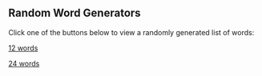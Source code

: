 ## Random Word Generators

Click one of the buttons below to view a randomly generated list of words:

<a href="https://bouchidocode.github.io/Randoms/12.html" target="_blank">12 words</a>

<a href="https://bouchidocode.github.io/Randoms/24.html" target="_blank">24 words</a>
